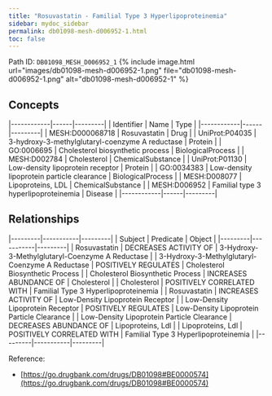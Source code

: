 ```yaml
---
title: "Rosuvastatin - Familial Type 3 Hyperlipoproteinemia"
sidebar: mydoc_sidebar
permalink: db01098-mesh-d006952-1.html
toc: false 
---
```



Path ID: `DB01098_MESH_D006952_1`
{% include image.html url="images/db01098-mesh-d006952-1.png" file="db01098-mesh-d006952-1.png" alt="db01098-mesh-d006952-1" %}

## Concepts

|------------|------|---------|
| Identifier | Name | Type    |
|------------|------|---------|
| MESH:D000068718 | Rosuvastatin | Drug |
| UniProt:P04035 | 3-hydroxy-3-methylglutaryl-coenzyme A reductase | Protein |
| GO:0006695 | Cholesterol biosynthetic process | BiologicalProcess |
| MESH:D002784 | Cholesterol | ChemicalSubstance |
| UniProt:P01130 | Low-density lipoprotein receptor | Protein |
| GO:0034383 | Low-density lipoprotein particle clearance | BiologicalProcess |
| MESH:D008077 | Lipoproteins, LDL | ChemicalSubstance |
| MESH:D006952 | Familial type 3 hyperlipoproteinemia | Disease |
|------------|------|---------|

## Relationships

|---------|-----------|---------|
| Subject | Predicate | Object  |
|---------|-----------|---------|
| Rosuvastatin | DECREASES ACTIVITY OF | 3-Hydroxy-3-Methylglutaryl-Coenzyme A Reductase |
| 3-Hydroxy-3-Methylglutaryl-Coenzyme A Reductase | POSITIVELY REGULATES | Cholesterol Biosynthetic Process |
| Cholesterol Biosynthetic Process | INCREASES ABUNDANCE OF | Cholesterol |
| Cholesterol | POSITIVELY CORRELATED WITH | Familial Type 3 Hyperlipoproteinemia |
| Rosuvastatin | INCREASES ACTIVITY OF | Low-Density Lipoprotein Receptor |
| Low-Density Lipoprotein Receptor | POSITIVELY REGULATES | Low-Density Lipoprotein Particle Clearance |
| Low-Density Lipoprotein Particle Clearance | DECREASES ABUNDANCE OF | Lipoproteins, Ldl |
| Lipoproteins, Ldl | POSITIVELY CORRELATED WITH | Familial Type 3 Hyperlipoproteinemia |
|---------|-----------|---------|

Reference: 
  - [https://go.drugbank.com/drugs/DB01098#BE0000574](https://go.drugbank.com/drugs/DB01098#BE0000574)
